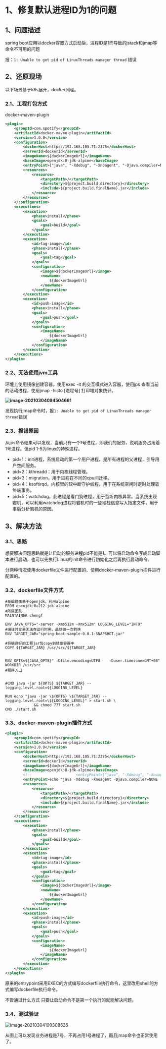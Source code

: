 # 1、修复默认进程ID为1的问题

## 1、问题描述

spring boot应用以docker容器方式启动后，进程ID是1而导致的jstack和jmap等命令不可用的问题

报：`1: Unable to get pid of LinuxThreads manager thread` 错误

## 2、还原现场

以下场景基于k8s展开，docker同理。

### 2.1、工程打包方式

docker-maven-plugin

```xml
<plugin>
    <groupId>com.spotify</groupId>
    <artifactId>docker-maven-plugin</artifactId>
    <version>1.0.0</version>
    <configuration>
        <dockerHost>http://192.168.105.71:2375</dockerHost>
        <serverId>dockerId</serverId>
        <imageName>${dockerImageUrl}</imageName>
        <baseImage>openjdk:8-jdk-alpine</baseImage>
        <entryPoint>["java", "-Xdebug", "-Xnoagent", "-Djava.compiler=NONE", "-Xrunjdwp:transport=dt_socket,address=5005,server=y,suspend=n","-Duser.timezone=GMT+08","-Djava.security.egd=file:/dev/./urandom", "-jar", "/${project.build.finalName}.jar"]</entryPoint>
        <resources>
            <resource>
                <targetPath>/</targetPath>
                <directory>${project.build.directory}</directory>
                <include>${project.build.finalName}.jar</include>
            </resource>
        </resources>
    </configuration>
    <executions>
        <execution>
            <phase>install</phase>
            <goals>
                <goal>build</goal>
            </goals>
        </execution>
        <execution>
            <id>tag-image</id>
            <phase>install</phase>
            <goals>
                <goal>tag</goal>
            </goals>
            <configuration>
                <image>${dockerImageUrl}</image>
                <newName>
                    ${dockerImageUrl}
                </newName>
            </configuration>
        </execution>
        <execution>
            <id>push-image</id>
            <phase>install</phase>
            <goals>
                <goal>push</goal>
            </goals>
            <configuration>
                <imageName>
                    ${dockerImageUrl}
                </imageName>
            </configuration>
        </execution>
    </executions>
</plugin>
```



### 2.2、无法使用jvm工具

环境上使用镜像创建容器，使用exec -it 的交互模式进入容器，使用jps 查看当前的活动进程，使用jmap -histo [进程号] 打印堆对象统计。

**![image-20210304094504661](images/image-20210304094504661.png)**

发现执行jmap命令时，报`1: Unable to get pid of LinuxThreads manager thread`错误

### 2.3、报错原因

从jps命令结果可以发现，当前只有一个1号进程，即我们的服务，说明服务占用着1号进程。但pid 1-5为linux的特殊进程。

* pid=1：init进程，系统启动的第一个用户进程，是所有进程的父进程，引导用户空间服务。
* pid=2：kthreadd：用于内核线程管理。
* pid=3：migration，用于进程在不同的cpu间迁移。
* pid=4：ksoftirqd，内核里的软中断守护线程，用于在系统空闲时定时处理软终端事务。
* pid=5：watchdog，此进程是看门狗进程，用于监听内核异常。当系统出现宕机，可以利用watchdog进程将宕机时的一些堆栈信息写入指定文件，用于事后分析宕机的原因。

## 3、解决方法

### 3.1、思路

想要解决问题思路就是让启动的服务进程pid不能是1。可以将启动命令写成启动脚本进行启动，也可以先执行Linux的init命令进行初始化之后再执行启动命令。

分两种情况使用dockerfile文件进行配置的、使用docker-maven-plugin插件进行配置的。

### 3.2、dockerfile文件方式

```shell
#基础镜像基于openjdk，利用alpine
FROM openjdk:8u212-jdk-alpine
#所属团队
MAINTAINER chengf

ENV JAVA_OPTS="-server -Xms512m -Xmx512m" LOGGING_LEVEL="INFO"
#编译时变量无法在运行时用，此处做一次转换
ENV TARGET_JAR="spring-boot-sample-0.0.1-SNAPSHOT.jar"

#将编译好的工程jar包copy到镜像容器中
COPY ${TARGET_JAR} /usr/src/${TARGET_JAR}


ENV OPTS=${JAVA_OPTS}" -Dfile.encoding=UTF8    -Duser.timezone=GMT+08"
WORKDIR /usr/src
#程序入口


#CMD java -jar ${OPTS} ${TARGET_JAR} --logging.level.root=${LOGGING_LEVEL}

RUN echo "java -jar \${OPTS} \${TARGET_JAR} --logging.level.root=\${LOGGING_LEVEL}" > start.sh \
             && chmod 777 start.sh
CMD ./start.sh
```

### 3.3、docker-maven-plugin插件方式

```xml
<plugin>
    <groupId>com.spotify</groupId>
    <artifactId>docker-maven-plugin</artifactId>
    <version>1.0.0</version>
    <configuration>
        <dockerHost>http://192.168.105.71:2375</dockerHost>
        <serverId>dockerId</serverId>
        <imageName>${dockerImageUrl}</imageName>
        <baseImage>openjdk:8-jdk-alpine</baseImage>
        <!--					<entryPoint>["java", "-Xdebug", "-Xnoagent", "-Djava.compiler=NONE", "-Xrunjdwp:transport=dt_socket,address=5009,server=y,suspend=n", "-Duser.timezone=GMT+08","-Djava.security.egd=file:/dev/./urandom", "-jar", "/${project.build.finalName}.jar"]</entryPoint>-->
        <entryPoint>echo "java -Xdebug -Xnoagent -Djava.compiler=NONE -Xrunjdwp:transport=dt_socket,address=5005,server=y,suspend=n -Duser.timezone=GMT+08 -Djava.security.egd=file:/dev/./urandom -jar /${project.build.finalName}.jar" > start.sh &amp;&amp; chmod 777 start.sh &amp;&amp; ./start.sh</entryPoint>
        <resources>
            <resource>
                <targetPath>/</targetPath>
                <directory>${project.build.directory}</directory>
                <include>${project.build.finalName}.jar</include>
            </resource>
        </resources>
    </configuration>
    <executions>
        <execution>
            <phase>install</phase>
            <goals>
                <goal>build</goal>
            </goals>
        </execution>
        <execution>
            <id>tag-image</id>
            <phase>install</phase>
            <goals>
                <goal>tag</goal>
            </goals>
            <configuration>
                <image>${dockerImageUrl}</image>
                <newName>
                    ${dockerImageUrl}
                </newName>
            </configuration>
        </execution>
        <execution>
            <id>push-image</id>
            <phase>install</phase>
            <goals>
                <goal>push</goal>
            </goals>
            <configuration>
                <imageName>
                    ${dockerImageUrl}
                </imageName>
            </configuration>
        </execution>
    </executions>
</plugin>
```

原来的entrypoint采用EXEC的方式编写dockerfile执行命令，这里改用shell的方式编写dockerfile执行命令。

不管通过什么方式 只要让启动命令不是第一个执行的就能解决问题。

### 3.4、测试验证

![image-20210304100308536](images/image-20210304100308536.png)

从图上可以发现业务进程是7号，不再占用1号进程了，而且jmap命令也正常使用了。